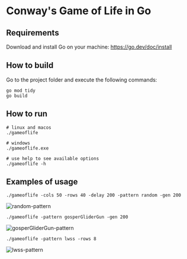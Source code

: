 # Conway's Game of Life in Go

## Requirements

Download and install Go on your machine: https://go.dev/doc/install

## How to build

Go to the project folder and execute the following commands:

```
go mod tidy
go build
```

## How to run

```
# linux and macos
./gameoflife

# windows
./gameoflife.exe

# use help to see available options
./gameoflife -h
```

## Examples of usage

`./gameoflife -cols 50 -rows 40 -delay 200 -pattern random -gen 200`

![random-pattern](https://github.com/JoDaUT/gameoflife/assets/47344349/f2ed6f41-bb74-48f4-ba50-002a91f11048)


`./gameoflife -pattern gosperGliderGun -gen 200`

![gosperGliderGun-pattern](https://github.com/JoDaUT/gameoflife/assets/47344349/c151cebf-d9d3-416a-8c4c-bf1070a1cf99)


`./gameoflife -pattern lwss -rows 8`

![lwss-pattern](https://github.com/JoDaUT/gameoflife/assets/47344349/d19221d2-8390-4dda-b646-25d0e728484d)



